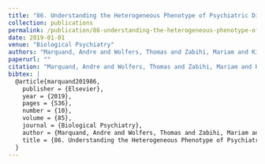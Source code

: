 ```yaml
---
title: "86. Understanding the Heterogeneous Phenotype of Psychiatric Disorders Using Normative Models"
collection: publications
permalink: /publication/86-understanding-the-heterogeneous-phenotype-of-psychiatric-disorders-using-norm
date: 2019-01-01
venue: "Biological Psychiatry"
authors: "Marquand, Andre and Wolfers, Thomas and Zabihi, Mariam and Kia, Seyed Mostafa and Dinga, Richard and Beckmann, Christian"
paperurl: ""
citation: "Marquand, Andre and Wolfers, Thomas and Zabihi, Mariam and Kia, Seyed Mostafa and Dinga, Richard and Beckmann, Christian (2019). 86. Understanding the Heterogeneous Phenotype of Psychiatric Disorders Using Normative Models. Biological Psychiatry."
bibtex: |
  @article{marquand201986,
    publisher = {Elsevier},
    year = {2019},
    pages = {S36},
    number = {10},
    volume = {85},
    journal = {Biological Psychiatry},
    author = {Marquand, Andre and Wolfers, Thomas and Zabihi, Mariam and Kia, Seyed Mostafa and Dinga, Richard and Beckmann, Christian},
    title = {86. Understanding the Heterogeneous Phenotype of Psychiatric Disorders Using Normative Models},
  }
---
```

